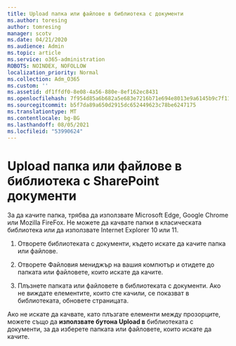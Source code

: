 ```yaml
---
title: Upload папка или файлове в библиотека с документи
ms.author: toresing
author: tomresing
manager: scotv
ms.date: 04/21/2020
ms.audience: Admin
ms.topic: article
ms.service: o365-administration
ROBOTS: NOINDEX, NOFOLLOW
localization_priority: Normal
ms.collection: Adm_O365
ms.custom: ''
ms.assetid: df1ffdf0-8e08-4a56-880e-8ef162ec8431
ms.openlocfilehash: 7f954d85a6b682a5e683e7216b71e694e8013e9a6145b9c7f119d3b2a5b78965
ms.sourcegitcommit: b5f7da89a650d2915dc652449623c78be6247175
ms.translationtype: MT
ms.contentlocale: bg-BG
ms.lasthandoff: 08/05/2021
ms.locfileid: "53990624"
---
```

# <a name="upload-a-folder-or-files-to-a-sharepoint-document-library"></a>Upload папка или файлове в библиотека с SharePoint документи

За да качите папка, трябва да използвате Microsoft Edge, Google Chrome или Mozilla FireFox. Не можете да качвате папки в класическата библиотека или да използвате Internet Explorer 10 или 11.
  
1. Отворете библиотеката с документи, където искате да качите папка или файлове.
    
2. Отворете Файловия мениджър на вашия компютър и отидете до папката или файловете, които искате да качите.
    
3. Плъзнете папката или файловете в библиотеката с документи. Ако не виждате елементите, които сте качили, се показват в библиотеката, обновете страницата. 
    
Ако не искате да качвате, като плъзгате елементи между прозорците, можете също да **използвате бутона Upload в** библиотеката с документи, за да изберете папката или файловете, които искате да качите. 
  

